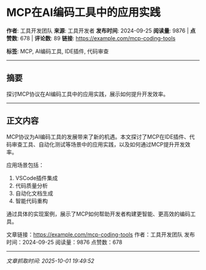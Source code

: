 # MCP在AI编码工具中的应用实践

**作者**: 工具开发团队
**来源**: 工具开发者
**发布时间**: 2024-09-25
**阅读量**: 9876 | **点赞数**: 678 | **评论数**: 89
**链接**: https://example.com/mcp-coding-tools

**标签**: MCP, AI编码工具, IDE插件, 代码审查

---

## 摘要

探讨MCP协议在AI编码工具中的应用实践，展示如何提升开发效率。

---

## 正文内容

MCP协议为AI编码工具的发展带来了新的机遇。本文探讨了MCP在IDE插件、代码审查工具、自动化测试等场景中的应用实践，以及如何通过MCP提升开发效率。

应用场景包括：
1. VSCode插件集成
2. 代码质量分析
3. 自动化文档生成
4. 智能代码重构

通过具体的实现案例，展示了MCP如何帮助开发者构建更智能、更高效的编码工具。

文章链接：https://example.com/mcp-coding-tools
作者：工具开发团队
发布时间：2024-09-25
阅读量：9876
点赞数：678

---

*文章抓取时间: 2025-10-01 19:49:52*
